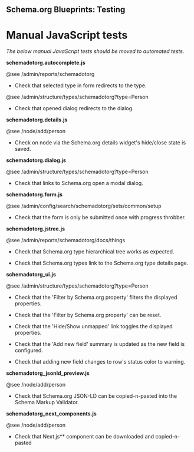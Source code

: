 Schema.org Blueprints: Testing
------------------------------

# Manual JavaScript tests

_The below manual JavaScript tests should be moved to automated tests._

**schemadotorg.autocomplete.js**

@see /admin/reports/schemadotorg

- Check that selected type in form redirects to the type.

@see /admin/structure/types/schemadotorg?type=Person

- Check that opened dialog redirects to the dialog.

**schemadotorg.details.js**

@see /node/add/person

- Check on node via the Schema.org details widget's hide/close state is saved.

**schemadotorg.dialog.js**

@see /admin/structure/types/schemadotorg?type=Person

- Check that links to Schema.org open a modal dialog.

**schemadotorg.form.js**

@see /admin/config/search/schemadotorg/sets/common/setup

- Check that the form is only be submitted once with progress throbber.

**schemadotorg.jstree.js**

@see /admin/reports/schemadotorg/docs/things

- Check that Schema.org type hierarchical tree works as expected.

- Check that Schema.org types link to the Schema.org type details page.

**schemadotorg_ui.js**

@see /admin/structure/types/schemadotorg?type=Person

- Check that the 'Filter by Schema.org property' filters the displayed properties.

- Check that the 'Filter by Schema.org property' can be reset.

- Check that the 'Hide/Show unmapped' link toggles the displayed properties.

- Check that the 'Add new field' summary is updated as the new field is configured.

- Check that adding new field changes to row's status color to warning.

**schemadotorg_jsonld_preview.js**

@see /node/add/person

- Check that Schema.org JSON-LD can be copied-n-pasted into the Schema Markup Validator.

**schemadotorg_next_components.js**

@see /node/add/person

- Check that Next.js** component can be downloaded and copied-n-pasted
